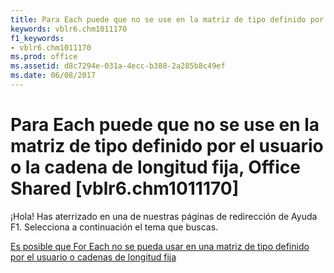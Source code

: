 ```yaml
---
title: Para Each puede que no se use en la matriz de tipo definido por el usuario o la cadena de longitud fija, Office Shared [vblr6.chm1011170]
keywords: vblr6.chm1011170
f1_keywords:
- vblr6.chm1011170
ms.prod: office
ms.assetid: d8c7294e-031a-4ecc-b388-2a285b8c49ef
ms.date: 06/08/2017
---
```





# Para Each puede que no se use en la matriz de tipo definido por el usuario o la cadena de longitud fija, Office Shared [vblr6.chm1011170]

¡Hola! Has aterrizado en una de nuestras páginas de redirección de Ayuda F1. Selecciona a continuación el tema que buscas.


 [Es posible que For Each no se pueda usar en una matriz de tipo definido por el usuario o cadenas de longitud fija](http://msdn.microsoft.com/library/for-each-may-not-be-used-on-array-of-user-defined-type-or-fixed-length-strings%28Office.15%29.aspx)


